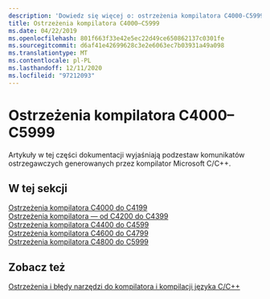 ```yaml
---
description: 'Dowiedz się więcej o: ostrzeżenia kompilatora C4000-C5999'
title: Ostrzeżenia kompilatora C4000–C5999
ms.date: 04/22/2019
ms.openlocfilehash: 801f663f33e42e5ec22d49ce650862137c0301fe
ms.sourcegitcommit: d6af41e42699628c3e2e6063ec7b03931a49a098
ms.translationtype: MT
ms.contentlocale: pl-PL
ms.lasthandoff: 12/11/2020
ms.locfileid: "97212093"
---
```

# <a name="compiler-warnings-c4000---c5999"></a>Ostrzeżenia kompilatora C4000–C5999

Artykuły w tej części dokumentacji wyjaśniają podzestaw komunikatów ostrzegawczych generowanych przez kompilator Microsoft C/C++.

## <a name="in-this-section"></a>W tej sekcji

[Ostrzeżenia kompilatora C4000 do C4199](../compiler-warnings/compiler-warnings-c4000-through-c4199.md) \
[Ostrzeżenia kompilatora — od C4200 do C4399](../compiler-warnings/compiler-warnings-c4200-through-c4399.md) \
[Ostrzeżenia kompilatora C4400 do C4599](../compiler-warnings/compiler-warnings-c4400-through-c4599.md) \
[Ostrzeżenia kompilatora C4600 do C4799](../compiler-warnings/compiler-warnings-c4600-through-c4799.md) \
[Ostrzeżenia kompilatora C4800 do C5999](../compiler-warnings/compiler-warnings-c4800-through-c4999.md)

## <a name="see-also"></a>Zobacz też

[Ostrzeżenia i błędy narzędzi do kompilatora i kompilacji języka C/C++](../compiler-errors-1/c-cpp-build-errors.md)
